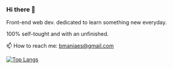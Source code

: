 ### Hi there 👋

Front-end web dev. dedicated to learn something new everyday.

100% self-tought and with an unfinished.

📫 How to reach me: bmaniaes@gmail.com



[![Top Langs](https://github-readme-stats.vercel.app/api/top-langs/?username=bmaniaes&layout=compact)](https://github.com/anuraghazra/github-readme-stats)


